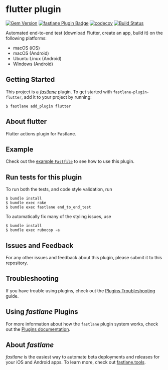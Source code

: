 # flutter plugin

[![Gem Version](https://badge.fury.io/rb/fastlane-plugin-flutter.svg)](https://badge.fury.io/rb/fastlane-plugin-flutter)
[![fastlane Plugin Badge](https://rawcdn.githack.com/fastlane/fastlane/master/fastlane/assets/plugin-badge.svg)](https://rubygems.org/gems/fastlane-plugin-flutter)
[![codecov](https://codecov.io/gh/dotdoom/fastlane-plugin-flutter/branch/master/graph/badge.svg)](https://codecov.io/gh/dotdoom/fastlane-plugin-flutter)
[![Build Status](https://github.com/dotdoom/fastlane-plugin-flutter/workflows/end-to-end%20test/badge.svg?branch=master)](https://github.com/dotdoom/fastlane-plugin-flutter/actions?query=workflow%3A"end-to-end+test"+branch%3Amaster)

Automated end-to-end test (download Flutter, create an app, build it) on the
following platforms:

- macOS (iOS)
- macOS (Android)
- Ubuntu Linux (Android)
- Windows (Android)

## Getting Started

This project is a [_fastlane_](https://github.com/fastlane/fastlane) plugin. To
get started with `fastlane-plugin-flutter`, add it to your project by running:

```shell
$ fastlane add_plugin flutter
```

## About flutter

Flutter actions plugin for Fastlane.

## Example

Check out the [example `Fastfile`](fastlane/Fastfile) to see how to use this
plugin.

## Run tests for this plugin

To run both the tests, and code style validation, run

```shell
$ bundle install
$ bundle exec rake
$ bundle exec fastlane end_to_end_test
```

To automatically fix many of the styling issues, use

```shell
$ bundle install
$ bundle exec rubocop -a
```

## Issues and Feedback

For any other issues and feedback about this plugin, please submit it to this
repository.

## Troubleshooting

If you have trouble using plugins, check out the
[Plugins Troubleshooting](https://docs.fastlane.tools/plugins/plugins-troubleshooting/)
guide.

## Using _fastlane_ Plugins

For more information about how the `fastlane` plugin system works, check out the
[Plugins documentation](https://docs.fastlane.tools/plugins/create-plugin/).

## About _fastlane_

_fastlane_ is the easiest way to automate beta deployments and releases for your
iOS and Android apps. To learn more, check out
[fastlane.tools](https://fastlane.tools).
